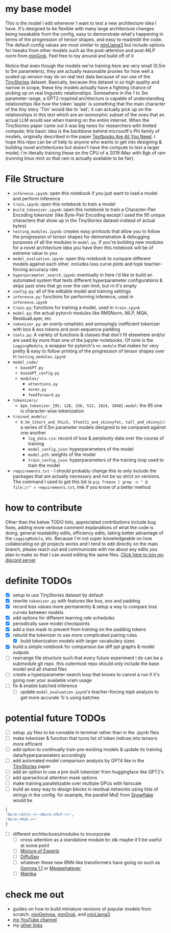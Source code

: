 # my base model
This is the model I edit whenever I want to test a new architecture idea I have. It's designed to be flexible with many large architecture changes being tweakable from the config, easy to demonstrate what's happening in terms of the progression of tensor shapes, and easy to read/edit the code. The default config values are most similar to [minLlama3](https://github.com/evintunador/minLlama3) but include options for tweaks from other models such as the post-attention and post-MLP norm from [minGrok](https://github.com/evintunador/minGrok). Feel free to toy around and build off of it

Notice that even though the models we're training here are very small (0.5m to 5m parameters), they are actually reasonable proxies for how well a scaled up version may do on real text data because of our use of the [TinyStories](https://arxiv.org/abs/2305.07759) dataset. Basically, because this dataset is so high quality and narrow in scope, these tiny models actually have a fighting chance of picking up on real linguistic relationships. Somewhere in the 1 to 3m parameter range, a GPT2-inspired architecture is capable of understanding relationships like how the token 'apple' is something that the main character of the tiny story 'Tim' would like to 'eat'; it can actually pick up on the relationships in this text which are an isomorphic subset of the ones that an actual LLM would see when training on the entire internet. When the TinyStories paper came out it was big news for researchers with limited compute; this basic idea is the backbone behind microsoft's Phi family of models, originally described in the paper [Textbooks Are All You Need](https://arxiv.org/pdf/2306.11644). I hope this repo can be of help to anyone who wants to get into designing & building novel architectures but doesn't have the compute to test a larger model; i'm literally training these on the CPU of a 2019 iMac with 8gb of ram (running linux mint so that ram is actually available to be fair).

# File Structure
- `inference.ipynb`: open this notebook if you just want to load a model and perform inference
- `train.ipynb`: open this notebook to train a model
- `build_tokenizer.ipynb`: open this notebook to train a Character-Pair Encoding tokenizer (like Byte-Pair Encoding except I used the 95 unique characters that show up in the TinyStories dataset instead of actual bytes)
- `testing_modules.ipynb`: creates easy printouts that allow you to follow the progression of tensor shapes for demonstration & debugging purposes of all the modules in `model.py`. If you're building new modules for a novel architecture idea you have then this notebook will be of extreme value to you
- `model_evaluation.ipynb`: open this notebook to compare different models against each other. includes loss curve plots and topk teacher-forcing accuracy rate
- `hyperparameter_search.ipynb`: eventually in here i'd like to build an automated system that tests different hyperparameter configurations & skips past ones that go over the ram limit, but rn it's empty
- `config.py`: all of the editable model and training settings
- `inference.py`: functions for performing inference, used in `inference.ipynb`
- `train.py`: functions for training a model, used in `train.ipynb`
- `model.py`: the actual pytorch modules like RMSNorm, MLP, MQA, ResidualLayer, etc
- `tokenizer.py`: an overly-simplistic and annoyingly inefficient tokenizer with bos & eos tokens and post-sequence padding
- `tools.py`: A variety of functions & classes that don't fit elsewhere and/or are used by more than one of the jupyter notebooks. Of note is the `LoggingModule`, a wrapper for pytorch's `nn.module` that makes for very pretty & easy to follow printing of the progression of tensor shapes over in `testing_modules.ipynb`
- `model_code/`
    - `baseGPT.py`
    - `baseGPT_config.py`
    - `modules/`
        - `attentions.py`
        - `norms.py`
        - `feedforward.py`
- `tokenizers/`
    - `bpe_tokenizer_{95, 128, 256, 512, 1024, 2048}.model`: the 95 one is character-wise tokenization
- `trained_models/`
    - `0.5m_{short_and_thick, 5foot11_and_skinnyfat, tall_and_skinny}/`: a series of 0.5m parameter models designed to be compared against one another
        - `log_data.csv`: record of loss & perplexity data over the course of training
        - `model_config.json`: hyperparameters of the model
        - `model.pth`: weights of the model
        - `train_config.json`: hyperparameters of the training loop used to train the model
- `requirements.txt` - I should probably change this to only include the packages that are actually necessary and not be so strict on versions. The command I used to get this list is `pip freeze | grep -v " @ file://" > requirements.txt`, lmk if you know of a better method

# how to contribute
Other than the below TODO lists, appreciated contributions include bug fixes, adding more verbose comment explanations of what the code is doing, general readability edits, efficiency edits, taking better advantage of the `LoggingModule`, etc. Because I'm not super knowledgeable on how collaborating on git projects works and I tend to edit directly on the main branch, please reach out and communicate with me about any edits you plan to make so that I can avoid editing the same files. [Click here to join my discord server](https://discord.gg/hTYQyDPpr9)

# definite TODOs
- [x] setup to use TinyStories dataset by default
- [x] rewrite `tokenizer.py` with features like bos, eos and padding
- [x] record loss values more permanently & setup a way to compare loss curves between models
- [x] add options for different learning rate schedules
- [x] periodically save model checkpoints
- [x] add a loss mask to prevent from training on the padding tokens
- [x] rebuild the tokenizer to use more complicated pairing rules
    - [x] build tokenization models with larger vocabulary sizes
- [x] build a simple notebook for comparison bw diff ppl graphs & model outputs
- [ ] rearrange file structure such that every future experiment i do can be a submodule git repo. this outermost repo should only include the base model and all shared files
- [ ] create a hyperparameter search loop that knows to cancel a run if it's going over your available vram usage
- [ ] fix & enable batched inference
    - [ ] update `model_evaluation.ipynb`'s teacher-forcing topk analysis to get more accurate %'s using batches

# potential future TODOs
- [ ] setup .py files to be runnable in terminal rather than in the .ipynb files
- [ ] make tokenizer & function that turns list of token indices into tensors more efficient
- [ ] add option to continually train pre-existing models & update its training data/hyperparameters accordingly
- [ ] add automated model comparison analysis by GPT4 like in the [TinyStories](https://arxiv.org/abs/2305.07759) paper
- [ ] add an option to use a pre-built tokenizer from huggingface like GPT2's
- [ ] add sparse/local attention mask options
- [ ] make training parallelizable over multiple GPUs with fairscale
- [ ] build an easy way to design blocks in residual networks using lists of strings in the config. for example, the parallel MoE from [Snowflake](https://www.snowflake.com/en/) would be
```Python
[
'Norm->Attn->+->Norm->MLP->+',
'Norm->MoE->+'
]
```
- [ ] different architectures/modules to incorporate
    - [ ] cross-attention as a standalone module bc idk maybe it'll be useful at some point
    - [ ] [Mixture of Experts]()
    - [ ] [DiffuSeq](https://arxiv.org/abs/2210.08933)
    - [ ] whatever these new RNN-like transformers have going on such as [Gemma 1.1](https://arxiv.org/abs/2402.19427) or [Megawhatever]()
    - [ ] [Mamba](https://arxiv.org/abs/2312.00752)

# check me out
- guides on how to build miniature versions of popular models from scratch: [minGemma](https://github.com/evintunador/minGemma), [minGrok](https://github.com/evintunador/minGrok), and [minLlama3](https://github.com/evintunador/minLlama3)
- [my YouTube channel](https://www.youtube.com/@Tunadorable)
- my [other links](https://linktr.ee/tunadorable)